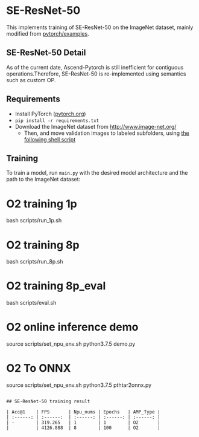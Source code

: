 # SE-ResNet-50

This implements training of SE-ResNet-50 on the ImageNet dataset, mainly modified from [pytorch/examples](https://github.com/pytorch/examples/tree/master/imagenet).

## SE-ResNet-50 Detail

As of the current date, Ascend-Pytorch is still inefficient for contiguous operations.Therefore, SE-ResNet-50 is re-implemented using semantics such as custom OP.


## Requirements

- Install PyTorch ([pytorch.org](http://pytorch.org))
- `pip install -r requirements.txt`
- Download the ImageNet dataset from http://www.image-net.org/
    - Then, and move validation images to labeled subfolders, using [the following shell script](https://raw.githubusercontent.com/soumith/imagenetloader.torch/master/valprep.sh)

## Training

To train a model, run `main.py` with the desired model architecture and the path to the ImageNet dataset:

# O2 training 1p
bash scripts/run_1p.sh

# O2 training 8p  
bash scripts/run_8p.sh

# O2 training 8p_eval
bash scripts/eval.sh

# O2 online inference demo
source scripts/set_npu_env.sh
python3.7.5 demo.py

# O2 To ONNX
source scripts/set_npu_env.sh
python3.7.5 pthtar2onnx.py


```

## SE-ResNet-50 training result

| Acc@1    | FPS       | Npu_nums | Epochs   | AMP_Type |
| :------: | :------:  | :------: | :------: | :------: |
| -        | 319.265   | 1        | 1        | O2       |
|          | 4126.888  | 8        | 100      | O2       |
